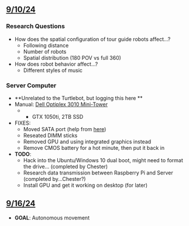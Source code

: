 ## <u>9/10/24</u>

### Research Questions
- How does the spatial configuration of tour guide robots affect...?
	- Following distance
	- Number of robots
	- Spatial distribution (180 POV vs full 360)
- How does robot behavior affect...?
	- Different styles of music

### Server Computer
- **Unrelated to the Turtlebot, but logging this here **
- Manual: [Dell Optiplex 3010 Mini-Tower](https://dl.dell.com/manuals/all-products/esuprt_electronics/esuprt_graphics_vdo_crds/dell-2gb-amd-w4100_User%27s%20Guide2_en-us.pdf)
	- + GTX 1050ti, 2TB SSD
- FIXES:
	- Moved SATA port (help from [here](https://www.dell.com/community/en/conversations/optiplex-desktops/3010-4-sata-ports-on-mb-only-2-in-bios/647f7bd5f4ccf8a8dea209f3))
	- Reseated DIMM sticks
	- Removed GPU and using integrated graphics instead
	- Remove CMOS battery for a hot minute, then put it back in
- **TODO**:
	- Hack into the Ubuntu/Windows 10 dual boot, might need to format the drive... (completed by Chester)
	- Research data transmission between Raspberry Pi and Server (completed by...Chester?)
	- Install GPU and get it working on desktop (for later)

## <u>9/16/24</u>
- **GOAL**: Autonomous movement